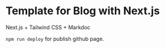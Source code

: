 # Template for Blog with Next.js

Next.js + Tailwind CSS + Markdoc

`npm run deploy` for publish github page.

